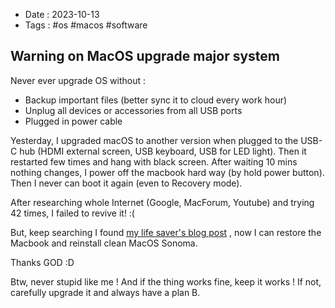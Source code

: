 - Date : 2023-10-13
- Tags : #os #macos #software

## Warning on MacOS upgrade major system

Never ever upgrade OS without :

- Backup important files (better sync it to cloud every work hour)
- Unplug all devices or accessories from all USB ports
- Plugged in power cable

Yesterday, I upgraded macOS to another version when plugged to the USB-C hub (HDMI external screen, USB keyboard, USB for LED light). Then it restarted few times and hang with black screen. After waiting 10 mins nothing changes, I power off the macbook hard way (by hold power button). Then I never can boot it again (even to Recovery mode).

After researching whole Internet (Google, MacForum, Youtube) and trying 42 times, I failed to revive it! :(

But, keep searching I found [my life saver's blog post](https://www.bkurtz.io/posts/macvdmtool/) , now I can restore the Macbook and reinstall clean MacOS Sonoma.

Thanks GOD :D

Btw, never stupid like me ! And if the thing works fine, keep it works ! If not, carefully upgrade it and always have a plan B.

